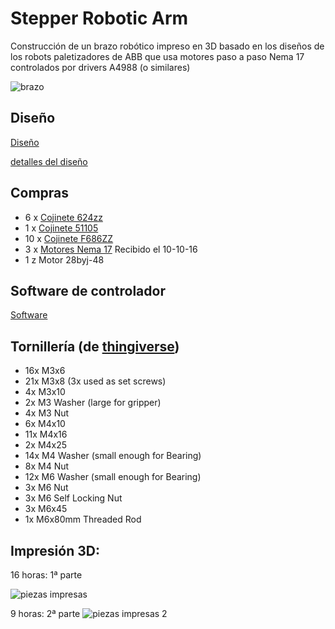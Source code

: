# Stepper Robotic Arm

Construcción de un brazo robótico impreso en 3D basado en los diseños de los robots paletizadores de ABB que usa motores paso a paso Nema 17 controlados por drivers A4988 (o similares)

![brazo](http://thingiverse-production-new.s3.amazonaws.com/renders/65/24/f4/93/0b/7416e7a4ad65a407db8d354d550c1bb6_preview_featured.JPG)

## Diseño

[Diseño](http://www.thingiverse.com/thing:1718984)

[detalles del diseño](http://www.thingiverse.com/download:2776635)

## Compras

* 6 x [Cojinete 624zz](https://es.aliexpress.com/item/free-shipping-10PCS-LOT-624-624Z-624ZZ-ball-bearing-4-13-5-mm-chrome-steel-bearing/1831259358.html?spm=2114.13010608.0.52.Cw2cNB)
* 1 x [Cojinete 51105](https://es.aliexpress.com/item/10-unids-Axial-Rodamiento-de-Bolas-51105-25mm-x-42mm-x-11mm/32675365095.html?spm=2114.13010608.0.60.Cw2cNB)
* 10 x [Cojinete F686ZZ](https://es.aliexpress.com/item/10Pcs-F686-F686ZZ-Shielded-Model-Flange-Bearing-6-x-13-x-5mm/32703738490.html?spm=2114.13010608.0.68.Cw2cNB)
* 3 x [Motores Nema 17](https://es.aliexpress.com/item/High-Quality-New-Nema-17-Stepper-Motor-bipolar-4-leads-34mm-12V-0-4A-26Ncm-36/32693488618.html?spm=2114.13010608.0.75.Cw2cNB) Recibido el 10-10-16
* 1 z Motor 28byj-48

## Software de controlador

[Software](http://www.thingiverse.com/download:2674725)


## Tornillería (de [thingiverse](http://www.thingiverse.com/thing:1718984))

* 16x M3x6
* 21x M3x8 (3x used as set screws)
* 4x M3x10
* 2x M3 Washer (large for gripper)
* 4x M3 Nut
* 6x M4x10
* 11x M4x16
* 2x M4x25
* 14x M4 Washer (small enough for Bearing)
* 8x M4 Nut
* 12x M6 Washer (small enough for Bearing)
* 3x M6 Nut
* 3x M6 Self Locking Nut
* 3x M6x45
* 1x M6x80mm Threaded Rod

## Impresión 3D:

16 horas: 1ª parte

![piezas impresas](https://lh3.googleusercontent.com/z0qXRCJPZS9AerA7H4tv_9TtWnVU_g5fSwjhqzAn6zLjpuDJfYwvU0gQOvzd7h3_INByB4dghoAivNAKB0ZtzzJ0e7dENto89WpM7Qm1dhrACow_Afh51pHcH8EcCkxo7F3ZAJC9rBtavB3JE4clau3XHUNVyt8dmzGEqp0HQnVe3_zLa7eiZJLaetvJdB-tvNFqVBLBR8yAlSWL7dDH8KxXoX4ALd1N-aHDVRbSUvJcxv211RhMvbDRTTqNoH19MWZL2v7BBMNmS1HuKgELSeROaGFJE-xfBdT2FUWRkhbJxqjZA4fTPjMxMrZyPfgSaIPfHdcsa5Pk9kQnse86dfoU_QrW7wbqadopWrKyw8ZsH2eQg8BhM-OQtxQmXReGIES87LKBFuTlAVUSTFPZ3EQ9RB1dvrSRMUdjDZiY95ZGW0Zhc942Ep3vkhHXQqOxqJII5q1Lo6sWDusjPQQFHwUuFqwjm5QiPMwvQLi0ZbPEMgIFj7FDprYM7X5kCSz4wbLMJG4zN6YwQlVNDikrAkm0CWtlZW6dIMBYXq9JkLP4XZxisGNNFq8wmmscDWuGRdZUKxlZ=s1246-w1246-h934-no)

9 horas: 2ª parte
![piezas impresas 2](https://lh3.googleusercontent.com/Hv6v-BfKUFdGs-KpCNIxvsB5HZcayw6wk2CQi3bsf7RTu4CFf6YbHSinNgAH7abMEfuSZUTRxTmifSqlfT85QxQTcrOhzClI0P-uWL7smI3Xp1lDwOMlz_JMetMJCWhuBuWzSARsmg6lyR9Lmt1aRCdaeFWk0tDWhZZtXbvksM7Qj88hiGeMDD0f0-s54jD01kOqAjifJbSEKUEJjpFgJSa0HJgKrppiL3xAZ3OjvGeM3t-ttL1jvYRN9ikostHA61UEAAEexz3NLSU7YkkeKhI160Ea3g33JME2c2HCtCGIMEboCLB_tlDT0aU6iOpHw7pMtS8wDavKJtoV2HFbRyI55oxLtbe2Hsc2hIN2KEG-qlspBZaOLsRltCc5ZwOZCpQkVJTJ-7wxMTwKalOJjjFbULMqo5Asa37gekXT4U8diH27LRhpfZrX3kqUki_PSHavLv0lkzryCK3hI8KS5mzvCbr5RWMNZPCYo2fMLWnZt85ulvAjBq16RO1qB8EGgv91Q7j0H5tCOVxyIwwMFjtKMNS8G7H9a8qbSzh-FNPAnPBBn_WqQsRl5J9HEAglBoEQjhj8uqKng4dkIf5Zz0kqeNtW3HH9jJEHErr0Eb3XNT1bSg=w701-h934-no)
